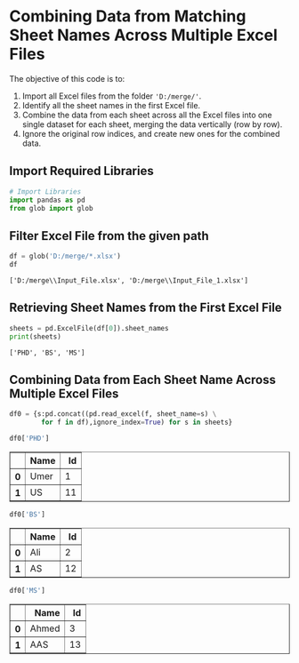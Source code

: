 # Combining Data from Matching Sheet Names Across Multiple Excel Files

The objective of this code is to:

1. Import all Excel files from the folder `'D:/merge/'`.
2. Identify all the sheet names in the first Excel file.
3. Combine the data from each sheet across all the Excel files into one single dataset for each sheet, merging the data vertically (row by row).
4. Ignore the original row indices, and create new ones for the combined data.

## Import Required Libraries


```python
# Import Libraries
import pandas as pd
from glob import glob
```

## Filter Excel File from the given path


```python
df = glob('D:/merge/*.xlsx')
df
```




    ['D:/merge\\Input_File.xlsx', 'D:/merge\\Input_File_1.xlsx']



## Retrieving Sheet Names from the First Excel File


```python
sheets = pd.ExcelFile(df[0]).sheet_names
print(sheets)
```

    ['PHD', 'BS', 'MS']
    

## Combining Data from Each Sheet Name Across Multiple Excel Files


```python
df0 = {s:pd.concat((pd.read_excel(f, sheet_name=s) \
        for f in df),ignore_index=True) for s in sheets}
```


```python
df0['PHD']
```





<table border="1" class="dataframe">
  <thead>
    <tr style="text-align: right;">
      <th></th>
      <th>Name</th>
      <th>Id</th>
    </tr>
  </thead>
  <tbody>
    <tr>
      <th>0</th>
      <td>Umer</td>
      <td>1</td>
    </tr>
    <tr>
      <th>1</th>
      <td>US</td>
      <td>11</td>
    </tr>
  </tbody>
</table>
</div>




```python
df0['BS']
```





<table border="1" class="dataframe">
  <thead>
    <tr style="text-align: right;">
      <th></th>
      <th>Name</th>
      <th>Id</th>
    </tr>
  </thead>
  <tbody>
    <tr>
      <th>0</th>
      <td>Ali</td>
      <td>2</td>
    </tr>
    <tr>
      <th>1</th>
      <td>AS</td>
      <td>12</td>
    </tr>
  </tbody>
</table>
</div>




```python
df0['MS']
```





<table border="1" class="dataframe">
  <thead>
    <tr style="text-align: right;">
      <th></th>
      <th>Name</th>
      <th>Id</th>
    </tr>
  </thead>
  <tbody>
    <tr>
      <th>0</th>
      <td>Ahmed</td>
      <td>3</td>
    </tr>
    <tr>
      <th>1</th>
      <td>AAS</td>
      <td>13</td>
    </tr>
  </tbody>
</table>
</div>


